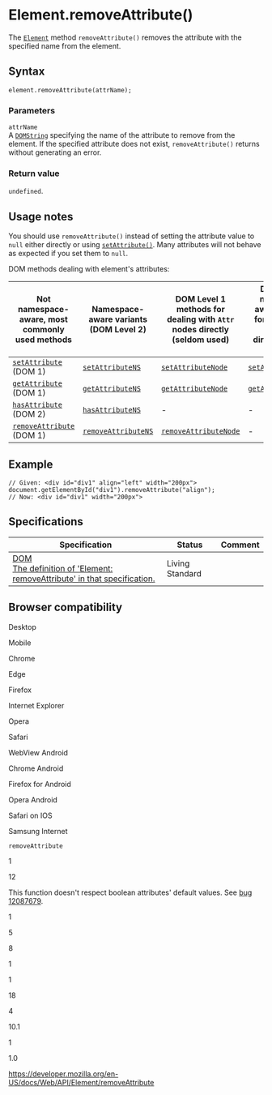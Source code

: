 Element.removeAttribute()
=========================

The [`Element`](../element) method `removeAttribute()` removes the attribute with the specified name from the element.

Syntax
------

    element.removeAttribute(attrName);

### Parameters

`attrName`  
A [`DOMString`](../domstring) specifying the name of the attribute to remove from the element. If the specified attribute does not exist, `removeAttribute()` returns without generating an error.

### Return value

`undefined`.

Usage notes
-----------

You should use `removeAttribute()` instead of setting the attribute value to `null` either directly or using [`setAttribute()`](setattribute). Many attributes will not behave as expected if you set them to `null`.

DOM methods dealing with element's attributes:

<table><thead><tr class="header"><th>Not namespace-aware, most commonly used methods</th><th>Namespace-aware variants (DOM Level 2)</th><th>DOM Level 1 methods for dealing with <code>Attr</code> nodes directly (seldom used)</th><th>DOM Level 2 namespace-aware methods for dealing with <code>Attr</code> nodes directly (seldom used)</th></tr></thead><tbody><tr class="odd"><td><a href="setattribute"><code>setAttribute</code></a> (DOM 1)</td><td><a href="setattributens"><code>setAttributeNS</code></a></td><td><a href="setattributenode"><code>setAttributeNode</code></a></td><td><a href="setattributenodens"><code>setAttributeNodeNS</code></a></td></tr><tr class="even"><td><a href="getattribute"><code>getAttribute</code></a> (DOM 1)</td><td><a href="getattributens"><code>getAttributeNS</code></a></td><td><a href="getattributenode"><code>getAttributeNode</code></a></td><td><a href="getattributenodens"><code>getAttributeNodeNS</code></a></td></tr><tr class="odd"><td><a href="hasattribute"><code>hasAttribute</code></a> (DOM 2)</td><td><a href="hasattributens"><code>hasAttributeNS</code></a></td><td>-</td><td>-</td></tr><tr class="even"><td><a href="removeattribute"><code>removeAttribute</code></a> (DOM 1)</td><td><a href="removeattributens"><code>removeAttributeNS</code></a></td><td><a href="removeattributenode"><code>removeAttributeNode</code></a></td><td>-</td></tr></tbody></table>

Example
-------

    // Given: <div id="div1" align="left" width="200px">
    document.getElementById("div1").removeAttribute("align");
    // Now: <div id="div1" width="200px">

Specifications
--------------

<table><thead><tr class="header"><th>Specification</th><th>Status</th><th>Comment</th></tr></thead><tbody><tr class="odd"><td><a href="https://dom.spec.whatwg.org/#dom-element-removeattribute">DOM<br />
<span class="small">The definition of 'Element: removeAttribute' in that specification.</span></a></td><td><span class="spec-living">Living Standard</span></td><td></td></tr></tbody></table>

Browser compatibility
---------------------

Desktop

Mobile

Chrome

Edge

Firefox

Internet Explorer

Opera

Safari

WebView Android

Chrome Android

Firefox for Android

Opera Android

Safari on IOS

Samsung Internet

`removeAttribute`

1

12

This function doesn't respect boolean attributes' default values. See [bug 12087679](https://developer.microsoft.com/microsoft-edge/platform/issues/12087679/).

1

5

8

1

1

18

4

10.1

1

1.0

<a href="https://developer.mozilla.org/en-US/docs/Web/API/Element/removeAttribute" class="_attribution-link">https://developer.mozilla.org/en-US/docs/Web/API/Element/removeAttribute</a>
